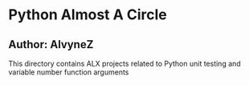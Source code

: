 # Python Almost A Circle
## Author: AlvyneZ
This directory contains ALX projects related to Python unit testing and variable number function arguments
